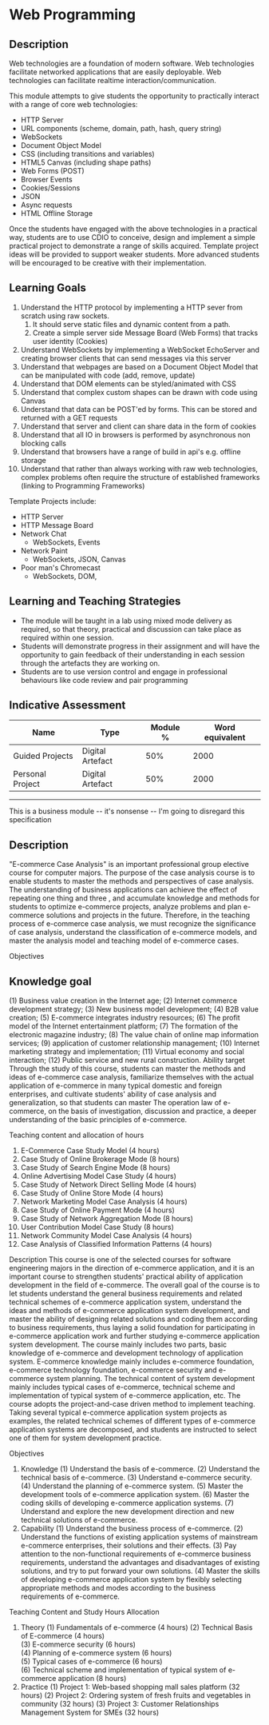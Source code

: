 Web Programming
===============

Description
-----------

Web technologies are a foundation of modern software. Web technologies facilitate networked applications that are easily deployable. Web technologies can facilitate realtime interaction/communication.

This module attempts to give students the opportunity to practically interact with a range of core web technologies:
* HTTP Server
* URL components (scheme, domain, path, hash, query string)
* WebSockets
* Document Object Model
* CSS (including transitions and variables)
* HTML5 Canvas (including shape paths)
* Web Forms (POST)
* Browser Events
* Cookies/Sessions
* JSON
* Async requests
* HTML Offline Storage

Once the students have engaged with the above technologies in a practical way, students are to use CDIO to conceive, design and implement a simple practical project to demonstrate a range of skills acquired.
Template project ideas will be provided to support weaker students. More advanced students will be encouraged to be creative with their implementation.



Learning Goals
--------------

1. Understand the HTTP protocol by implementing a HTTP sever from scratch using raw sockets. 
    1. It should serve static files and dynamic content from a path.
    2. Create a simple server side Message Board (Web Forms) that tracks user identity (Cookies)
2. Understand WebSockets by implementing a WebSocket EchoServer and creating browser clients that can send messages via this server
3. Understand that webpages are based on a Document Object Model that can be manipulated with code (add, remove, update)
4. Understand that DOM elements can be styled/animated with CSS
5. Understand that complex custom shapes can be drawn with code using Canvas
6. Understand that data can be POST'ed by forms. This can be stored and returned with a GET requests
7. Understand that server and client can share data in the form of cookies
8. Understand that all IO in browsers is performed by asynchronous non blocking calls
9.  Understand that browsers have a range of build in api's e.g. offline storage
10. Understand that rather than always working with raw web technologies, complex problems often require the structure of established frameworks (linking to Programming Frameworks)

Template Projects include:
* HTTP Server
* HTTP Message Board
* Network Chat
    * WebSockets, Events
* Network Paint
    * WebSockets, JSON, Canvas
* Poor man's Chromecast
    * WebSockets, DOM, 


Learning and Teaching Strategies
--------------------------------

* The module will be taught in a lab using mixed mode delivery as required, so that theory, practical and discussion can take place as required within one session.
* Students will demonstrate progress in their assignment and will have the opportunity to gain feedback of their understanding in each session through the artefacts they are working on.
* Students are to use version control and engage in professional behaviours like code review and pair programming


Indicative Assessment 
---------------------

| Name | Type | Module % | Word equivalent |
|-|-|-|-|
| Guided Projects | Digital Artefact | 50% | 2000 |
| Personal Project | Digital Artefact | 50% | 2000 |





---

This is a business module -- it's nonsense -- I'm going to disregard this specification


Description
-----------
"E-commerce Case Analysis" is an important professional group elective course for computer majors. The purpose of the case analysis course is to enable students to master the methods and perspectives of case analysis. The understanding of business applications can achieve the effect of repeating one thing and three , and accumulate knowledge and methods for students to optimize e-commerce projects, analyze problems and plan e-commerce solutions and projects in the future. Therefore, in the teaching process of e-commerce case analysis, we must recognize the significance of case analysis, understand the classification of e-commerce models, and master the analysis model and teaching model of e-commerce cases.

Objectives

Knowledge goal
--------------
(1)	Business value creation in the Internet age;
(2)	Internet commerce development strategy;
(3)	New business model development;
(4)	B2B value creation;
(5)	E-commerce integrates industry resources;
(6)	The profit model of the Internet entertainment platform;
(7)	The formation of the electronic magazine industry;
(8)	The value chain of online map information services;
(9)	application of customer relationship management;
(10)	Internet marketing strategy and implementation;
(11)	Virtual economy and social interaction;
(12)	Public service and new rural construction.
Ability target
Through the study of this course, students can master the methods and ideas of e-commerce case analysis, familiarize themselves with the actual application of e-commerce in many typical domestic and foreign enterprises, and cultivate students' ability of case analysis and generalization, so that students can master The operation law of e-commerce, on the basis of investigation, discussion and practice, a deeper understanding of the basic principles of e-commerce.

Teaching content and allocation of hours
1. E-Commerce Case Study Model (4 hours)
2. Case Study of Online Brokerage Mode (8 hours)
3. Case Study of Search Engine Mode (8 hours)
4. Online Advertising Model Case Study (4 hours)
5. Case Study of Network Direct Selling Mode (4 hours)
6. Case Study of Online Store Mode (4 hours)
7. Network Marketing Model Case Analysis (4 hours)
8. Case Study of Online Payment Mode (4 hours)
9. Case Study of Network Aggregation Mode (8 hours)
10. User Contribution Model Case Study (8 hours)
11. Network Community Model Case Analysis (4 hours)
12. Case Analysis of Classified Information Patterns (4 hours)




Description
This course is one of the selected courses for software engineering majors in the direction of e-commerce application, and it is an important course to strengthen students' practical ability of application development in the field of e-commerce. The overall goal of the course is to let students understand the general business requirements and related technical schemes of e-commerce application system, understand the ideas and methods of e-commerce application system development, and master the ability of designing related solutions and coding them according to business requirements, thus laying a solid foundation for participating in e-commerce application work and further studying e-commerce application system development.
The course mainly includes two parts, basic knowledge of e-commerce and development technology of application system. E-commerce knowledge mainly includes e-commerce foundation, e-commerce technology foundation, e-commerce security and e-commerce system planning. The technical content of system development mainly includes typical cases of e-commerce, technical scheme and implementation of typical system of e-commerce application, etc. The course adopts the project-and-case driven method to implement teaching. Taking several typical e-commerce application system projects as examples, the related technical schemes of different types of e-commerce application systems are decomposed, and students are instructed to select one of them for system development practice. 

Objectives
1. Knowledge
(1) Understand the basis of e-commerce.
(2) Understand the technical basis of e-commerce.
(3) Understand e-commerce security.
(4) Understand the planning of e-commerce system.
(5) Master the development tools of e-commerce application system.
(6) Master the coding skills of developing e-commerce application systems.
(7) Understand and explore the new development direction and new technical solutions of e-commerce.
2. Capability
(1) Understand the business process of e-commerce.
(2) Understand the functions of existing application systems of mainstream e-commerce enterprises, their solutions and their effects.
(3) Pay attention to the non-functional requirements of e-commerce business requirements, understand the advantages and disadvantages of existing solutions, and try to put forward your own solutions.
(4) Master the skills of developing e-commerce application system by flexibly selecting appropriate methods and modes according to the business requirements of e-commerce.

Teaching Content and Study Hours Allocation
1. Theory
(1) Fundamentals of e-commerce (4 hours) 
(2) Technical Basis of E-commerce (4 hours)      
(3) E-commerce security (6 hours)      
(4) Planning of e-commerce system (6 hours)      
(5) Typical cases of e-commerce (6 hours)      
(6) Technical scheme and implementation of typical system of e-commerce application (8 hours)       
2. Practice
(1) Project 1: Web-based shopping mall sales platform (32 hours)
(2) Project 2: Ordering system of fresh fruits and vegetables in community (32 hours)
(3) Project 3: Customer Relationships Management System for SMEs (32 hours) 
